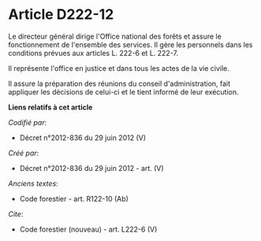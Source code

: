 # Article D222-12

Le directeur général dirige l'Office national des forêts et assure le fonctionnement de l'ensemble des services. Il gère les
personnels dans les conditions prévues aux articles L. 222-6 et L. 222-7.

Il représente l'office en justice et dans tous les actes de la vie civile.

Il assure la préparation des réunions du conseil d'administration, fait appliquer les décisions de celui-ci et le tient
informé de leur exécution.

**Liens relatifs à cet article**

_Codifié par_:

  - Décret n°2012-836 du 29 juin 2012 (V)

_Créé par_:

  - Décret n°2012-836 du 29 juin 2012 - art. (V)

_Anciens textes_:

  - Code forestier - art. R122-10 (Ab)

_Cite_:

  - Code forestier (nouveau) - art. L222-6 (V)
